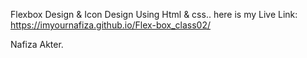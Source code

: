 Flexbox Design & Icon Design Using Html & css..
here is my Live Link: https://imyournafiza.github.io/Flex-box_class02/

Nafiza Akter.
